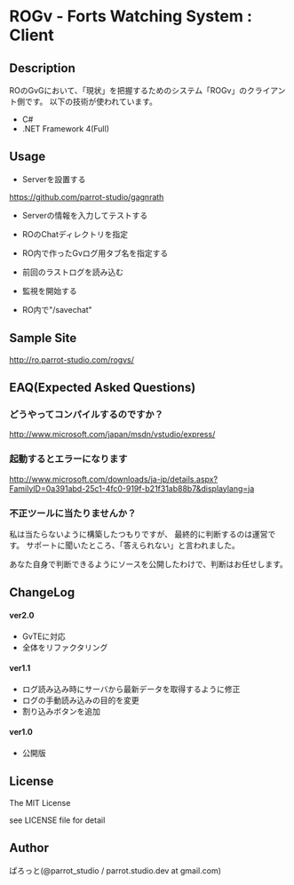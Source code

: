 ROGv - Forts Watching System : Client
===============

Description
---------------
ROのGvGにおいて、「現状」を把握するためのシステム「ROGv」のクライアント側です。
以下の技術が使われています。

- C#
- .NET Framework 4(Full)

Usage
---------------
- Serverを設置する

https://github.com/parrot-studio/gagnrath

- Serverの情報を入力してテストする
- ROのChatディレクトリを指定
- RO内で作ったGvログ用タブ名を指定する

- 前回のラストログを読み込む
- 監視を開始する
- RO内で"/savechat"

Sample Site
---------------
http://ro.parrot-studio.com/rogvs/

EAQ(Expected Asked Questions)
---------------
### どうやってコンパイルするのですか？

http://www.microsoft.com/japan/msdn/vstudio/express/

### 起動するとエラーになります

http://www.microsoft.com/downloads/ja-jp/details.aspx?FamilyID=0a391abd-25c1-4fc0-919f-b21f31ab88b7&displaylang=ja

### 不正ツールに当たりませんか？

私は当たらないように構築したつもりですが、
最終的に判断するのは運営です。
サポートに聞いたところ、「答えられない」と言われました。

あなた自身で判断できるようにソースを公開したわけで、判断はお任せします。

ChangeLog
---------------
#### ver2.0
- GvTEに対応
- 全体をリファクタリング

#### ver1.1
- ログ読み込み時にサーバから最新データを取得するように修正
- ログの手動読み込みの目的を変更
- 割り込みボタンを追加

#### ver1.0
- 公開版

License
---------------
The MIT License

see LICENSE file for detail

Author
---------------
ぱろっと(@parrot_studio / parrot.studio.dev at gmail.com)
